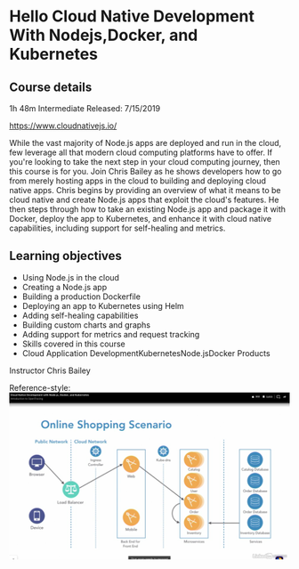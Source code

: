 # Hello Cloud Native Development With Nodejs,Docker, and Kubernetes
## Course details
1h 48m  Intermediate  Released: 7/15/2019

https://www.cloudnativejs.io/

While the vast majority of Node.js apps are deployed and run in the cloud, few leverage all that modern cloud computing platforms have to offer. If you're looking to take the next step in your cloud computing journey, then this course is for you. Join Chris Bailey as he shows developers how to go from merely hosting apps in the cloud to building and deploying cloud native apps. Chris begins by providing an overview of what it means to be cloud native and create Node.js apps that exploit the cloud's features. He then steps through how to take an existing Node.js app and package it with Docker, deploy the app to Kubernetes, and enhance it with cloud native capabilities, including support for self-healing and metrics.

## Learning objectives
- Using Node.js in the cloud
- Creating a Node.js app
- Building a production Dockerfile
- Deploying an app to Kubernetes using Helm
- Adding self-healing capabilities
- Building custom charts and graphs
- Adding support for metrics and request tracking
- Skills covered in this course
- Cloud Application DevelopmentKubernetesNode.jsDocker Products

Instructor
Chris Bailey

Reference-style: 
![alt text][logo]

[logo]: https://github.com/KubernetesCourses/HelloCloudNativeDevelopmentWithNodejsDockerKubernetes/blob/master/architecture/opentracing.png "Open Tracing"
